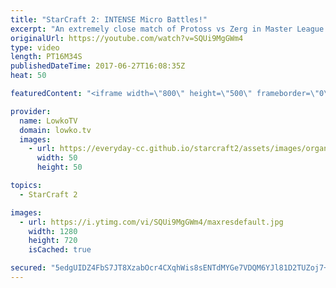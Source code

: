 ```yaml
---
title: "StarCraft 2: INTENSE Micro Battles!"
excerpt: "An extremely close match of Protoss vs Zerg in Master League. Subscribe for more videos: http://lowko.tv/youtube Spine Crawlers vs Photon Cannons: https://goo.gl/xmBPYW  In this Master League Zerg vs Protoss the Protoss player decides to build the majority of his buildings on the other side of the map."
originalUrl: https://youtube.com/watch?v=SQUi9MgGWm4
type: video
length: PT16M34S
publishedDateTime: 2017-06-27T16:08:35Z
heat: 50

featuredContent: "<iframe width=\"800\" height=\"500\" frameborder=\"0\" src=\"https://www.youtube.com/embed/SQUi9MgGWm4\" allow=\"accelerometer; autoplay; encrypted-media; gyroscope; picture-in-picture\" allowfullscreen></iframe>"

provider:
  name: LowkoTV
  domain: lowko.tv
  images:
    - url: https://everyday-cc.github.io/starcraft2/assets/images/organizations/lowko.tv-50x50.jpg
      width: 50
      height: 50

topics:
  - StarCraft 2

images:
  - url: https://i.ytimg.com/vi/SQUi9MgGWm4/maxresdefault.jpg
    width: 1280
    height: 720
    isCached: true

secured: "5edgUIDZ4FbS7JT8XzabOcr4CXqhWis8sENTdMYGe7VDQM6YJl81D2TUZoj7+4VP85PAGKZry9efX1D8TF3N0QhyRF0/0frXMv2cYGu8lqsj/hEcRyncEI97u2gXF7edjdpjNBRbeB+8PYnlQC7JZ6R86W+30Ap5QICLMEwmNXSUjbpSw7pdakMCj2UImo4NyqyVj5FhTX9mmw5YQxvnJTOZ/9P5kFeavSk94byOgM+sGDXQIypeeToKw+kbO/jOymWT3O9RpHNSJIB3QV7oA76LlYb0rWcrvo1k9zdUNCUzkP3gFeWO3xZ5cqOY8j3MpgJUhHSsknEnd+UccVvnNAvQ/TmcA/WbEaDQXkrArkbqI8YyW+wi8dauwo+3JHgpiY/dQ83YF5KeQWvoyzLGxOwmJCffdx4Soy0qkzlTgA0=;VERsIoy43y8JutvuTdjk2w=="
---
```


